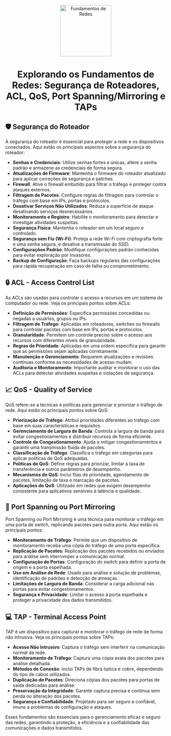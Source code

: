 <p align="center">
  <a href="SUA_URL_DE_IMAGEM">
    <img src="./images/fundamentos_redes.png" alt="Fundamentos de Redes" width="160" height="160">
  </a>
  <h1 align="center">Explorando os Fundamentos de Redes: Segurança de Roteadores, ACL, QoS, Port Spanning/Mirroring e TAPs</h1>
</p>

## :shield: Segurança do Roteador

A segurança do roteador é essencial para proteger a rede e os dispositivos conectados. Aqui estão os principais aspectos sobre a segurança do roteador:

- **Senhas e Credenciais**: Utilize senhas fortes e únicas, altere a senha padrão e armazene as credenciais de forma segura.
- **Atualizações de Firmware**: Mantenha o firmware do roteador atualizado para aplicar correções de segurança e patches.
- **Firewall**: Ative o firewall embutido para filtrar o tráfego e proteger contra ataques externos.
- **Filtragem de Pacotes**: Configure regras de filtragem para controlar o tráfego com base em IPs, portas e protocolos.
- **Desativar Serviços Não Utilizados**: Reduza a superfície de ataque desativando serviços desnecessários.
- **Monitoramento e Registro**: Habilite o monitoramento para detectar e investigar atividades suspeitas.
- **Segurança Física**: Mantenha o roteador em um local seguro e controlado.
- **Segurança sem Fio (Wi-Fi)**: Proteja a rede Wi-Fi com criptografia forte e uma senha segura, e desative a transmissão do SSID.
- **Configurações Padrão**: Modifique configurações padrão conhecidas para evitar exploração por invasores.
- **Backup de Configuração**: Faça backups regulares das configurações para rápida recuperação em caso de falha ou comprometimento.

## :lock: ACL - Access Control List

As ACLs são usadas para controlar o acesso a recursos em um sistema de computador ou rede. Veja os principais pontos sobre ACLs:

- **Definição de Permissões**: Especifica permissões concedidas ou negadas a usuários, grupos ou IPs.
- **Filtragem de Tráfego**: Aplicadas em roteadores, switches ou firewalls para controlar pacotes com base em IPs, portas e protocolos.
- **Granularidade**: Permitem um controle preciso sobre o acesso aos recursos com diferentes níveis de granularidade.
- **Regras de Prioridade**: Aplicadas em uma ordem específica para garantir que as permissões sejam aplicadas corretamente.
- **Manutenção e Gerenciamento**: Requerem atualizações e revisões contínuas conforme as necessidades de acesso mudam.
- **Auditoria e Monitoramento**: Importante auditar e monitorar o uso das ACLs para detectar atividades suspeitas e violações de segurança.

## :chart_with_upwards_trend: QoS - Quality of Service

QoS refere-se a técnicas e políticas para gerenciar e priorizar o tráfego de rede. Aqui estão os principais pontos sobre QoS:

- **Priorização de Tráfego**: Atribui prioridades diferentes ao tráfego com base em suas características e requisitos.
- **Gerenciamento de Largura de Banda**: Controla a largura de banda para evitar congestionamentos e distribuir recursos de forma eficiente.
- **Controle de Congestionamento**: Ajuda a mitigar congestionamentos e garantir uma transmissão fluida de pacotes.
- **Classificação de Tráfego**: Classifica o tráfego em categorias para aplicar políticas de QoS adequadas.
- **Políticas de QoS**: Define regras para priorizar, limitar a taxa de transferência e outros parâmetros de desempenho.
- **Mecanismos de QoS**: Inclui filas de prioridade, agendamento de pacotes, limitação de taxa e marcação de pacotes.
- **Aplicações do QoS**: Utilizado em redes que exigem desempenho consistente para aplicativos sensíveis à latência e qualidade.

## :repeat: Port Spanning ou Port Mirroring

Port Spanning ou Port Mirroring é uma técnica para monitorar o tráfego em uma porta de switch, replicando pacotes para outra porta. Aqui estão os principais pontos:

- **Monitoramento de Tráfego**: Permite que um dispositivo de monitoramento receba uma cópia do tráfego de uma porta específica.
- **Replicação de Pacotes**: Replicação dos pacotes recebidos ou enviados para análise sem interromper a comunicação normal.
- **Configuração de Portas**: Configuração do switch para definir a porta de origem e a porta espelhada.
- **Uso em Análise de Rede**: Usado para análise e solução de problemas, identificação de padrões e detecção de ameaças.
- **Limitações de Largura de Banda**: Considerar a carga adicional nas portas para evitar congestionamentos.
- **Segurança e Privacidade**: Limitar o acesso à porta espelhada e proteger a privacidade dos dados transmitidos.

## :computer: TAP - Terminal Access Point

TAP é um dispositivo para capturar e monitorar o tráfego de rede de forma não intrusiva. Veja os principais pontos sobre TAPs:

- **Acesso Não Intrusivo**: Captura o tráfego sem interferir na comunicação normal da rede.
- **Monitoramento de Tráfego**: Captura uma cópia exata dos pacotes para análise detalhada.
- **Métodos de Conexão**: Inclui TAPs de fibra óptica e cobre, dependendo do tipo de cabos utilizados.
- **Duplicação de Pacotes**: Direciona cópias dos pacotes para portas de saída dedicadas para análise.
- **Preservação da Integridade**: Garante captura precisa e contínua sem perda ou alteração dos pacotes.
- **Segurança e Confiabilidade**: Projetado para ser seguro e confiável, imune a problemas de configuração e ataques.

Esses fundamentos são essenciais para o gerenciamento eficaz e seguro das redes, garantindo a proteção, a eficiência e a confiabilidade das comunicações e dados transmitidos.
